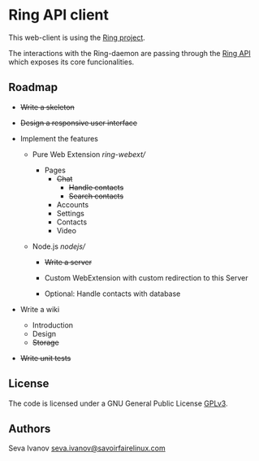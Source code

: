 # Ring API client

This web-client is using the [Ring project](https://ring.cx).

The interactions with the Ring-daemon are passing through the [Ring API](https://github.com/sevaivanov/ring-api) which exposes its core funcionalities.

## Roadmap

* ~~Write a skeleton~~
* ~~Design a responsive user interface~~

* Implement the features

    * Pure Web Extension *ring-webext/*

        * Pages
            * ~~Chat~~
                * ~~Handle contacts~~
                * ~~Search contacts~~
            * Accounts
            * Settings
            * Contacts
            * Video

    * Node.js *nodejs/*

        * ~~Write a server~~
        * Custom WebExtension with custom redirection to this Server

        * Optional: Handle contacts with database

* Write a wiki

    * Introduction
    * Design
    * ~~Storage~~

* ~~Write unit tests~~

## License

The code is licensed under a GNU General Public License [GPLv3](http://www.gnu.org/licenses/gpl.html).

## Authors

Seva Ivanov seva.ivanov@savoirfairelinux.com

